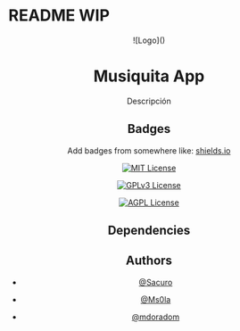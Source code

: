 # README WIP

<div align="center">
  ![Logo]()

  # Musiquita App

  Descripción
  
<div>

## Badges

Add badges from somewhere like: [shields.io](https://shields.io/)

[![MIT License](https://img.shields.io/apm/l/atomic-design-ui.svg?style=for-the-badge&logo=appveyor)](https://github.com/tterb/atomic-design-ui/blob/master/LICENSEs)

[![GPLv3 License](https://img.shields.io/badge/License-GPL%20v3-yellow.svg?style=for-the-badge&logo=appveyor)](https://opensource.org/licenses/)

[![AGPL License](https://img.shields.io/badge/license-AGPL-blue.svg?style=for-the-badge&logo=appveyor)](http://www.gnu.org/licenses/agpl-3.0)

## Dependencies
  
## Authors

- [@Sacuro](https://www.github.com/Sacuro)

- [@Ms0la](https://www.github.com/Ms0la)

- [@mdoradom](https://www.github.com/mdoradom)
